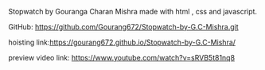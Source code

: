 Stopwatch by Gouranga Charan Mishra made with html , css and javascript.

GitHub: https://github.com/Gourang672/Stopwatch-by-G.C-Mishra.git

hoisting link:https://gourang672.github.io/Stopwatch-by-G.C-Mishra/

preview video link: https://www.youtube.com/watch?v=sRVB5t81nq8
